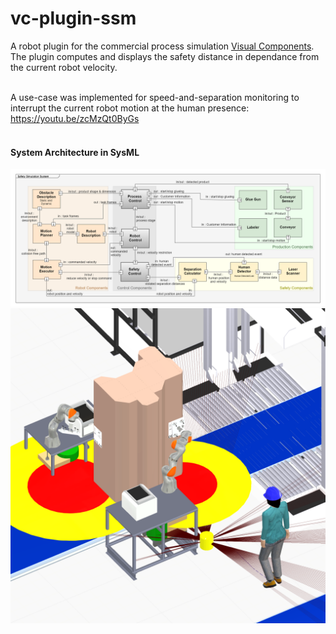 # vc-plugin-ssm

A robot plugin for the commercial process simulation [Visual Components](https://visualcomponents.com).<br>
The plugin computes and displays the safety distance in dependance from the current robot velocity. <br><br>

A use-case was implemented for speed-and-separation monitoring to interrupt the current robot motion at the human presence: https://youtu.be/zcMzQt0ByGs
<br>
<br>

#### System Architecture in SysML
<img src="https://github.com/mwojtynek/vc-plugin-ssm/blob/main/sysml-systemarchitecture.png" alt="drawing" width="750"/>
<br>
<img src="https://github.com/mwojtynek/vc-plugin-ssm/blob/main/simulation_setup.png" alt="drawing" width="750"/>
